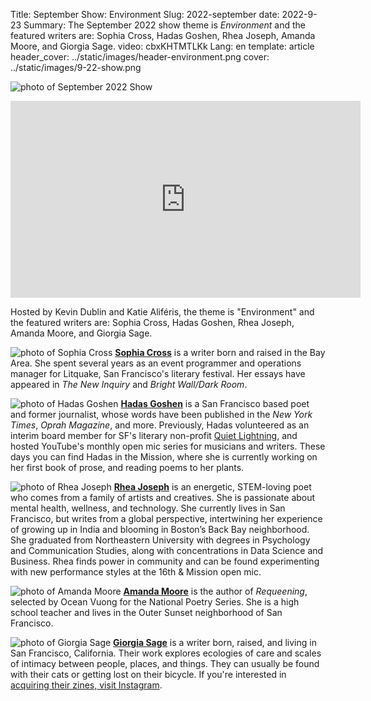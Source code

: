 Title: September Show: Environment
Slug: 2022-september
date: 2022-9-23
Summary: The September 2022 show theme is *Environment* and the featured writers are: Sophia Cross, Hadas Goshen, R﻿hea Joseph, Amanda Moore, and Giorgia Sage.
video: cbxKHTMTLKk
Lang: en
template: article
header_cover: ../static/images/header-environment.png
cover: ../static/images/9-22-show.png

![photo of September 2022 Show](../static/images/9-22-show.jpg)

<iframe width="560" height="315" src="https://www.youtube.com/embed/cbxKHTMTLKk" title="YouTube video player" frameborder="0" allow="accelerometer; autoplay; clipboard-write; encrypted-media; gyroscope; picture-in-picture" allowfullscreen></iframe>

Hosted by Kevin Dublin and Katie Aliféris, the theme is "Environment" and the featured writers are: Sophia Cross, Hadas Goshen, R﻿hea Joseph, Amanda Moore, and Giorgia Sage.

![photo of Sophia Cross](../static/images/sophia-cross.jpg)
[**Sophia Cross**](https://twitter.com/snailsnacks) is a writer born and raised in the Bay Area. She spent several years as an event programmer and operations manager for Litquake, San Francisco's literary festival. Her essays have appeared in *The New Inquiry* and *Bright Wall/Dark Room*.

![photo of Hadas Goshen](../static/images/hadas-goshen.jpg)
[**Hadas Goshen**](https://hadasgoshen.com/) is a San Francisco based poet and former journalist, whose words have been published in the *New York Times*, *Oprah Magazine*, and more. Previously, Hadas volunteered as an interim board member for SF's literary non-profit [Quiet Lightning](https://quietlightning.org/), and hosted YouTube's monthly open mic series for musicians and writers. These days you can find Hadas in the Mission, where she is currently working on her first book of prose, and reading poems to her plants. 

![photo of Rhea Joseph](../static/images/rhea-joseph.jpg)
[**Rhea Joseph**](https://www.instagram.com/rheality_check_/) is an energetic, STEM-loving poet who comes from a family of artists and creatives. She is passionate about mental health, wellness, and technology. She currently lives in San Francisco, but writes from a global perspective, intertwining her experience of growing up in India and blooming in Boston’s Back Bay neighborhood. She graduated from Northeastern University with degrees in Psychology and Communication Studies, along with concentrations in Data Science and Business. Rhea finds power in community and can be found experimenting with new performance styles at the 16th & Mission open mic.

![photo of Amanda Moore](../static/images/amanda-moore.jpg)
[**Amanda Moore**](https://amandapmoore.com/) is the author of *Requeening*, selected by Ocean Vuong for the National Poetry Series. She is a high school teacher and lives in the Outer Sunset neighborhood of San Francisco.

![photo of Giorgia Sage](../static/images/giorgia-sage.jpg)
[**Giorgia Sage**](https://giorgiasage.com/)  is a writer born, raised, and living in San Francisco, California. Their work explores ecologies of care and scales of intimacy between people, places, and things. They can usually be found with their cats or getting lost on their bicycle. If you're interested in [acquiring their zines, visit Instagram](https://www.instagram.com/giorgiasage/).

